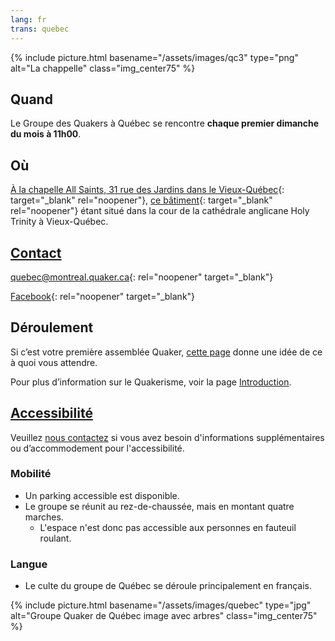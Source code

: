 ```yaml
---
lang: fr
trans: quebec
---
```

{% include picture.html basename="/assets/images/qc3" type="png" alt="La chappelle" class="img_center75" %}

## Quand
Le Groupe des Quakers à Québec se rencontre **chaque premier dimanche du mois à 11h00**.

## Où
[À la chapelle All Saints, 31 rue des Jardins dans le Vieux-Québec](https://www.google.com/maps/search/31%20rue%20des%20Jardins,%20Qu%C3%A9bec){: target="_blank" rel="noopener"}, [ce bâtiment](https://goo.gl/maps/Z9wtKLtwAHEGSB7V6){: target="_blank" rel="noopener"} étant situé dans la cour de la cathédrale anglicane Holy Trinity à Vieux-Québec.

## [Contact](/contact-fr)

[quebec@montreal.quaker.ca](mailto:quebec@montreal.quaker.ca){: rel="noopener" target="_blank"}

[Facebook](https://www.facebook.com/QuakersQuebecCanada/){: rel="noopener" target="_blank"}

## Déroulement
Si c’est votre première assemblée Quaker, [cette page](/à_propos) donne une idée de ce à quoi vous attendre.

Pour plus d’information sur le Quakerisme, voir la page [Introduction](/intro-fr).

## [Accessibilité](/accessibilité) <span class="stanchor"><a name="accessibilité"></a></span>
Veuillez [nous contactez](/contact-fr) si vous avez besoin d'informations supplémentaires ou d’accommodement pour l'accessibilité.
### Mobilité
* Un parking accessible est disponible.
* Le groupe se réunit au rez-de-chaussée, mais en montant quatre marches.
  * L'espace n'est donc pas accessible aux personnes en fauteuil roulant.

### Langue
* Le culte du groupe de Québec se déroule principalement en français.

{% include picture.html basename="/assets/images/quebec" type="jpg" alt="Groupe Quaker de Québec image avec arbres" class="img_center75" %}
